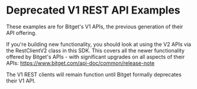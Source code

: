 # Deprecated V1 REST API Examples

These examples are for Bitget's V1 APIs, the previous generation of their API offering.

If you're building new functionality, you should look at using the V2 APIs via the RestClientV2 class in this SDK. This covers all the newer functionality offered by Bitget's APIs - with significant upgrades on all aspects of their APIs:
https://www.bitget.com/api-doc/common/release-note

The V1 REST clients will remain function until Bitget formally deprecates their V1 API.
